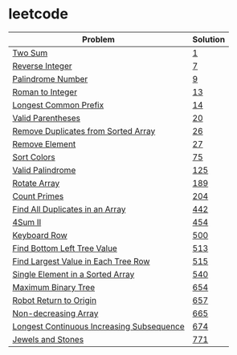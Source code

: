 # leetcode

| Problem  | Solution |
| ------------- | ------------- |
| [Two Sum](https://leetcode.com/problems/two-sum/) | [1](https://github.com/varvara-krasavina/leetcode/blob/master/0001.py) |
| [Reverse Integer](https://leetcode.com/problems/reverse-integer/)|[7](https://github.com/varvara-krasavina/leetcode/blob/master/0007.py) |
| [Palindrome Number](https://leetcode.com/problems/palindrome-number/) | [9](https://github.com/varvara-krasavina/leetcode/blob/master/0009.py) |
| [Roman to Integer](https://leetcode.com/problems/roman-to-integer/) | [13](https://github.com/varvara-krasavina/leetcode/blob/master/0013.py) |
| [Longest Common Prefix](https://leetcode.com/problems/longest-common-prefix/) | [14](https://github.com/varvara-krasavina/leetcode/blob/master/0014.py) |
| [Valid Parentheses](https://leetcode.com/problems/valid-parentheses/) | [20](https://github.com/varvara-krasavina/leetcode/blob/master/0020.py) |
| [Remove Duplicates from Sorted Array](https://leetcode.com/problems/remove-duplicates-from-sorted-array/) | [26](https://github.com/varvara-krasavina/leetcode/blob/master/0026.py) |
| [Remove Element](https://leetcode.com/problems/remove-element/) | [27](https://github.com/varvara-krasavina/leetcode/blob/master/0027.py) |
| [Sort Colors](https://leetcode.com/problems/sort-colors/) | [75](https://github.com/varvara-krasavina/leetcode/blob/master/0075.py) |
| [Valid Palindrome](https://leetcode.com/problems/valid-palindrome/)  | [125](https://github.com/varvara-krasavina/leetcode/blob/master/0125.py)  |
| [Rotate Array](https://leetcode.com/problems/rotate-array/)  | [189](https://github.com/varvara-krasavina/leetcode/blob/master/0189.py) |
| [Count Primes](https://leetcode.com/problems/count-primes/) | [204](https://github.com/varvara-krasavina/leetcode/blob/master/0204.py) |
| [Find All Duplicates in an Array](https://leetcode.com/problems/find-all-duplicates-in-an-array/) | [442](https://github.com/varvara-krasavina/leetcode/blob/master/0442.py) |
| [4Sum II](https://leetcode.com/problems/4sum-ii/) | [454](https://github.com/varvara-krasavina/leetcode/blob/master/0454.py) |
| [Keyboard Row](https://leetcode.com/problems/keyboard-row/) | [500](https://github.com/varvara-krasavina/leetcode/blob/master/0500.py) |
| [Find Bottom Left Tree Value](https://leetcode.com/problems/find-bottom-left-tree-value/) | [513](https://github.com/varvara-krasavina/leetcode/blob/master/0513.py) |
| [Find Largest Value in Each Tree Row](https://leetcode.com/problems/find-largest-value-in-each-tree-row/) | [515](https://github.com/varvara-krasavina/leetcode/blob/master/0515.py) |
| [Single Element in a Sorted Array](https://leetcode.com/problems/single-element-in-a-sorted-array/) | [540](https://github.com/varvara-krasavina/leetcode/blob/master/0540.py) |
| [Maximum Binary Tree](https://leetcode.com/problems/maximum-binary-tree/) | [654](https://github.com/varvara-krasavina/leetcode/blob/master/0654.py) |
| [Robot Return to Origin](https://leetcode.com/problems/robot-return-to-origin/) | [657](https://github.com/varvara-krasavina/leetcode/blob/master/0657.py) |
| [Non-decreasing Array](https://leetcode.com/problems/non-decreasing-array/) | [665](https://github.com/varvara-krasavina/leetcode/blob/master/0665.py) |
| [Longest Continuous Increasing Subsequence](https://leetcode.com/problems/longest-continuous-increasing-subsequence/) | [674](https://github.com/varvara-krasavina/leetcode/blob/master/0674.py) |
| [Jewels and Stones](https://leetcode.com/problems/jewels-and-stones/) | [771](https://github.com/varvara-krasavina/leetcode/blob/master/0771.py) |
